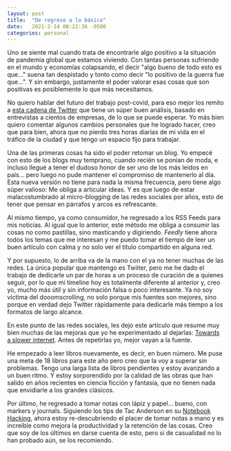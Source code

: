 ```yaml
---
layout: post
title:  "De regreso a lo básico"
date:   2021-2-14 08:22:36 -0500
categories: personal
---
```

Uno se siente mal cuando trata de encontrarle algo positivo a la situación de pandemia global que estamos viviendo. Con tantas personas sufriendo en el mundo y economías colapsando, el decir "algo bueno de todo esto es que..." suena tan despistado y tonto como decir "lo positivo de la guerra fue que...". Y sin embargo, justamente el poder valorar esas cosas que son positivas es posiblemente lo que más necesitamos.

No quiero hablar del futuro del trabajo post-covid, para eso mejor los remito a [esta cadena de Twitter](https://twitter.com/chris_herd/status/1359135080753614854?s=21) que tiene un súper buen análisis, basado en entrevistas a cientos de empresas, de lo que se puede esperar. Yo más bien quiero comentar algunos cambios personales que he logrado hacer, creo que para bien, ahora que no pierdo tres horas diarias de mi vida en el tráfico de la ciudad y que tengo un espacio fijo para trabajar.

Una de las primeras cosas ha sido el poder retomar un blog. Yo empecé con esto de los blogs muy temprano, cuando recién se ponían de moda, e incluso llegué a tener el dudoso honor de ser uno de los más leídos en país... pero luego no pude mantener el compromiso de mantenerlo al día. Esta nueva versión no tiene para nada la misma frecuencia, pero tiene algo súper valioso: Me obliga a articular ideas. Y es que luego de estar malacostumbrado al micro-blogging de las redes sociales por años, esto de tener que pensar en párrafos y arcos es refrescante.

Al mismo tiempo, ya como consumidor, he regresado a los RSS Feeds para mis noticias. Al igual que lo anterior, este método me obliga a consumir las cosas no como pastillas, sino masticando y digiriendo. *Feedly* tiene ahora todos los temas que me interesan y me puedo tomar el tiempo de leer un buen artículo con calma y no solo ver el título compartido en alguna red.

Y por supuesto, lo de arriba va de la mano con el ya no tener muchas de las redes. La única popular que mantengo es Twiiter, pero me he dado el trabajo de dedicarle un par de horas a un proceso de curación de a quienes seguir, por lo que mi timeline hoy es totalmente diferente al anterior y, creo yo, mucho más útil y sin información falsa o poco interesante. Ya no soy víctima del dooomscrolling, no solo porque mis fuentes son mejores, sino porque en verdad dejo Twitter rápidamente para dedicarle más tiempo a los formatos de largo alcance.

En este punto de las redes sociales, les dejo este artículo que resume muy bien muchas de las mejoras que yo he experimentado al dejarlas: [Towards a slower internet](https://thewebivore.com/social-media-or-towards-a-slower-internet/). Antes de repetirlas yo, mejor vayan a la fuente.

He empezado a leer libros nuevamente, es decir, en buen número. Me puse una meta de 18 libros para este año pero creo que la voy a superar sin problemas. Tengo una larga lista de libros pendientes y estoy avanzando a un buen ritmo. Y estoy sorporendido por la calidad de las obras que han salido en años recientes en ciencia ficción y fantasía, que no tienen nada que envidiarle a los grandes clásicos.

Por último, he regresado a tomar notas con lápiz y papel... bueno, con markers y journals. Siguiendo los tips de Tac Anderson en su [Notebook Hacking](https://tacanderson.com/gtdhack), ahora estoy re-descubriendo el placer de tomar notas a mano y es increíble como mejora la productividad y la retención de las cosas. Creo que soy de los últimos en darse cuenta de esto, pero si de casualidad no lo han probado aún, se los recomiendo.